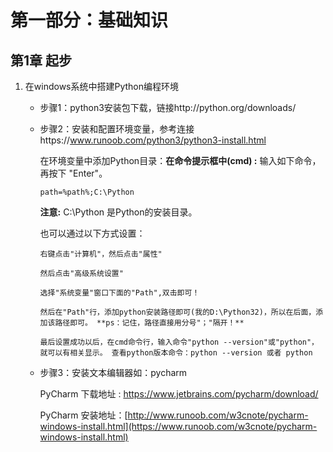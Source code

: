 # 第一部分：基础知识

## 第1章  起步

1. 在windows系统中搭建Python编程环境

   * 步骤1：python3安装包下载，链接http://python.org/downloads/

   * 步骤2：安装和配置环境变量，参考连接https://www.runoob.com/python3/python3-install.html

     在环境变量中添加Python目录：**在命令提示框中(cmd) :** 输入如下命令，再按下 "Enter"。

     ``` 
     path=%path%;C:\Python 
     ```

     **注意:** C:\Python 是Python的安装目录。

     也可以通过以下方式设置：

     ``` 
     右键点击"计算机"，然后点击"属性"
     
     然后点击"高级系统设置"
     
     选择"系统变量"窗口下面的"Path",双击即可！
     
     然后在"Path"行，添加python安装路径即可(我的D:\Python32)，所以在后面，添加该路径即可。 **ps：记住，路径直接用分号"；"隔开！**
     
     最后设置成功以后，在cmd命令行，输入命令"python --version"或"python"，就可以有相关显示。 查看python版本命令：python --version 或者 python
     ```

   * 步骤3：安装文本编辑器如：pycharm

     PyCharm 下载地址 : https://www.jetbrains.com/pycharm/download/

     PyCharm 安装地址：[http://www.runoob.com/w3cnote/pycharm-windows-install.html](https://www.runoob.com/w3cnote/pycharm-windows-install.html)

     

     



